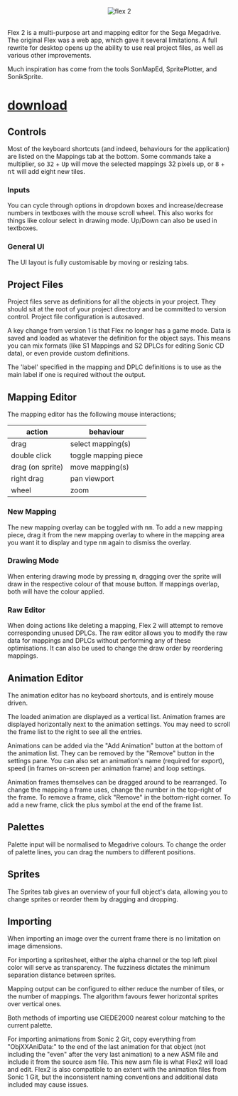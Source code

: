 <div align="center">
    <img src="https://i.imgur.com/NrHcaGC.png" alt="flex 2">
    <br>
</div>
<br>

Flex 2 is a multi-purpose art and mapping editor for the Sega Megadrive. The original Flex was a web app, which gave it several limitations. A full rewrite for desktop opens up the ability to use real project files, as well as various other improvements.

Much inspiration has come from the tools SonMapEd, SpritePlotter, and SonikSprite.

# [download](https://github.com/kirjavascript/Flex2/releases)

[//]: # (__docs__)

## Controls

Most of the keyboard shortcuts (and indeed, behaviours for the application) are listed on the Mappings tab at the bottom. Some commands take a multiplier, so <kbd>32</kbd> + <kbd>Up</kbd> will move the selected mappings 32 pixels up, or <kbd>8</kbd> + <kbd>nt</kbd> will add eight new tiles.

### Inputs

You can cycle through options in dropdown boxes and increase/decrease numbers in textboxes with the mouse scroll wheel. This also works for things like colour select in drawing mode. Up/Down can also be used in textboxes.

### General UI

The UI layout is fully customisable by moving or resizing tabs.

## Project Files

Project files serve as definitions for all the objects in your project. They should sit at the root of your project directory and be committed to version control. Project file configuration is autosaved.

A key change from version 1 is that Flex no longer has a game mode. Data is saved and loaded as whatever the definition for the object says. This means you can mix formats (like S1 Mappings and S2 DPLCs for editing Sonic CD data), or even provide custom definitions.

The 'label' specified in the mapping and DPLC definitions is to use as the main label if one is required without the output.

## Mapping Editor

The mapping editor has the following mouse interactions;

| action | behaviour  |
|---|---|
| drag  | select mapping(s)  |
| double click | toggle mapping piece |
| drag (on sprite)  | move mapping(s)  |
| right drag | pan viewport |
| wheel | zoom |

### New Mapping

The new mapping overlay can be toggled with <kbd>nm</kbd>. To add a new mapping piece, drag it from the new mapping overlay to where in the mapping area you want it to display and type <kbd>nm</kbd> again to dismiss the overlay.

### Drawing Mode

When entering drawing mode by pressing <kbd>m</kbd>, dragging over the sprite will draw in the respective colour of that mouse button. If mappings overlap, both will have the colour applied.

### Raw Editor

When doing actions like deleting a mapping, Flex 2 will attempt to remove corresponding unused DPLCs. The raw editor allows you to modify the raw data for mappings and DPLCs without performing any of these optimisations. It can also be used to change the draw order by reordering mappings.

## Animation Editor

The animation editor has no keyboard shortcuts, and is entirely mouse driven.

The loaded animation are displayed as a vertical list. Animation frames are displayed horizontally next to the animation settings. You may need to scroll the frame list to the right to see all the entries. 

Animations can be added via the "Add Animation" button at the bottom of the animation list. They can be removed by the "Remove" button in the settings pane. You can also set an animation's name (required for export), speed (in frames on-screen per animation frame) and loop settings.

Animation frames themselves can be dragged around to be rearranged. To change the mapping a frame uses, change the number in the top-right of the frame. To remove a frame, click "Remove" in the bottom-right corner. To add a new frame, click the plus symbol at the end of the frame list.

## Palettes

Palette input will be normalised to Megadrive colours. To change the order of palette lines, you can drag the numbers to different positions.

## Sprites

The Sprites tab gives an overview of your full object's data, allowing you to change sprites or reorder them by dragging and dropping.

## Importing

When importing an image over the current frame there is no limitation on image dimensions.

For importing a spritesheet, either the alpha channel or the top left pixel color will serve as transparency. The fuzziness dictates the minimum separation distance between sprites.

Mapping output can be configured to either reduce the number of tiles, or the number of mappings. The algorithm favours fewer horizontal sprites over vertical ones.

Both methods of importing use CIEDE2000 nearest colour matching to the current palette.

For importing animations from Sonic 2 Git, copy everything from "ObjXXAniData:" to the end of the last animation for that object (not including the "even" after the very last animation) to a new ASM file and include it from the source asm file.  This new asm file is what Flex2 will load and edit. Flex2 is also compatible to an extent with the animation files from Sonic 1 Git, but the inconsistent naming conventions and additional data included may cause issues.
